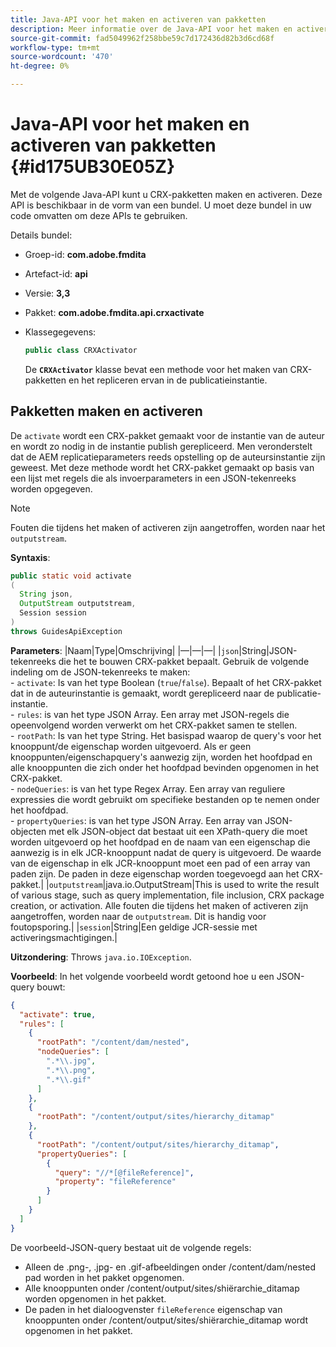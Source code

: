 ```yaml
---
title: Java-API voor het maken en activeren van pakketten
description: Meer informatie over de Java-API voor het maken en activeren van pakketten
source-git-commit: fad5049962f258bbe59c7d172436d82b3d6cd68f
workflow-type: tm+mt
source-wordcount: '470'
ht-degree: 0%

---
```



# Java-API voor het maken en activeren van pakketten {#id175UB30E05Z}

Met de volgende Java-API kunt u CRX-pakketten maken en activeren. Deze API is beschikbaar in de vorm van een bundel. U moet deze bundel in uw code omvatten om deze APIs te gebruiken.

Details bundel:

- Groep-id: **com.adobe.fmdita**

- Artefact-id: **api**

- Versie: **3,3**

- Pakket: **com.adobe.fmdita.api.crxactivate**

- Klassegegevens:

  ```JAVA
  public class CRXActivator
  ```

  De **`CRXActivator`** klasse bevat een methode voor het maken van CRX-pakketten en het repliceren ervan in de publicatieinstantie.


## Pakketten maken en activeren

De `activate` wordt een CRX-pakket gemaakt voor de instantie van de auteur en wordt zo nodig in de instantie publish gerepliceerd. Men veronderstelt dat de AEM replicatieparameters reeds opstelling op de auteursinstantie zijn geweest. Met deze methode wordt het CRX-pakket gemaakt op basis van een lijst met regels die als invoerparameters in een JSON-tekenreeks worden opgegeven.
>[!NOTE]
>
> Fouten die tijdens het maken of activeren zijn aangetroffen, worden naar het `outputstream`.

**Syntaxis**:

```JAVA
public static void activate
(
  String json, 
  OutputStream outputstream, 
  Session session
) 
throws GuidesApiException
```

**Parameters**: |Naam|Type|Omschrijving| |—|—|—| |`json`|String|JSON-tekenreeks die het te bouwen CRX-pakket bepaalt. Gebruik de volgende indeling om de JSON-tekenreeks te maken: <br>- `activate`: Is van het type Boolean \(`true`/`false`\). Bepaalt of het CRX-pakket dat in de auteurinstantie is gemaakt, wordt gerepliceerd naar de publicatie-instantie. <br> - `rules`: is van het type JSON Array. Een array met JSON-regels die opeenvolgend worden verwerkt om het CRX-pakket samen te stellen. <br> - `rootPath`: Is van het type String. Het basispad waarop de query&#39;s voor het knooppunt/de eigenschap worden uitgevoerd. Als er geen knooppunten/eigenschapquery&#39;s aanwezig zijn, worden het hoofdpad en alle knooppunten die zich onder het hoofdpad bevinden opgenomen in het CRX-pakket. <br> - `nodeQueries`: is van het type Regex Array. Een array van reguliere expressies die wordt gebruikt om specifieke bestanden op te nemen onder het hoofdpad. <br> - `propertyQueries`: is van het type JSON Array. Een array van JSON-objecten met elk JSON-object dat bestaat uit een XPath-query die moet worden uitgevoerd op het hoofdpad en de naam van een eigenschap die aanwezig is in elk JCR-knooppunt nadat de query is uitgevoerd. De waarde van de eigenschap in elk JCR-knooppunt moet een pad of een array van paden zijn. De paden in deze eigenschap worden toegevoegd aan het CRX-pakket.| |`outputstream`|java.io.OutputStream|This is used to write the result of various stage, such as query implementation, file inclusion, CRX package creation, or activation. Alle fouten die tijdens het maken of activeren zijn aangetroffen, worden naar de `outputstream`. Dit is handig voor foutopsporing.| |`session`|String|Een geldige JCR-sessie met activeringsmachtigingen.|

**Uitzondering**: Throws ``java.io.IOException``.

**Voorbeeld**: In het volgende voorbeeld wordt getoond hoe u een JSON-query bouwt:

```JSON
{
  "activate": true,
  "rules": [
    {
      "rootPath": "/content/dam/nested",
      "nodeQueries": [
        ".*\\.jpg",
        ".*\\.png",
        ".*\\.gif"        
      ]
    },
    {
      "rootPath": "/content/output/sites/hierarchy_ditamap"
    },
    {
      "rootPath": "/content/output/sites/hierarchy_ditamap",
      "propertyQueries": [
        {
          "query": "//*[@fileReference]",
          "property": "fileReference"
        }
      ]
    }
  ]
}
```

De voorbeeld-JSON-query bestaat uit de volgende regels:

- Alleen de .png-, .jpg- en .gif-afbeeldingen onder /content/dam/nested pad worden in het pakket opgenomen.
- Alle knooppunten onder /content/output/sites/shiërarchie\_ditamap worden opgenomen in het pakket.
- De paden in het dialoogvenster `fileReference` eigenschap van knooppunten onder /content/output/sites/shiërarchie\_ditamap wordt opgenomen in het pakket.

